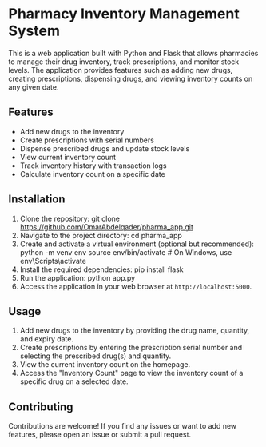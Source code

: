 # Pharmacy Inventory Management System

This is a web application built with Python and Flask that allows pharmacies to manage their drug inventory, track prescriptions, and monitor stock levels. The application provides features such as adding new drugs, creating prescriptions, dispensing drugs, and viewing inventory counts on any given date.

## Features

- Add new drugs to the inventory
- Create prescriptions with serial numbers
- Dispense prescribed drugs and update stock levels
- View current inventory count
- Track inventory history with transaction logs
- Calculate inventory count on a specific date

## Installation

1. Clone the repository:
   git clone https://github.com/OmarAbdelqader/pharma_app.git
2. Navigate to the project directory:
   cd pharma_app
3. Create and activate a virtual environment (optional but recommended):
   python -m venv env
   source env/bin/activate  # On Windows, use env\Scripts\activate
4. Install the required dependencies:
   pip install flask
5. Run the application:
   python app.py
6. Access the application in your web browser at `http://localhost:5000`.

## Usage

1. Add new drugs to the inventory by providing the drug name, quantity, and expiry date.
2. Create prescriptions by entering the prescription serial number and selecting the prescribed drug(s) and quantity.
3. View the current inventory count on the homepage.
4. Access the "Inventory Count" page to view the inventory count of a specific drug on a selected date.

## Contributing

Contributions are welcome! If you find any issues or want to add new features, please open an issue or submit a pull request.

